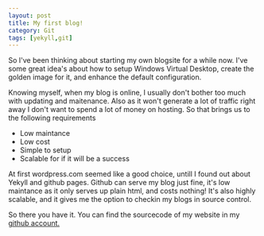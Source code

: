 ```yaml
---
layout: post
title: My first blog!
category: Git
tags: [yekyll,git]
---
```


So I've been thinking about starting my own blogsite for a while now.
I've some great idea's about how to setup Windows Virtual Desktop, create the golden image for it, and enhance the default configuration.

Knowing myself, when my blog is online, I usually don't bother too much with updating and maitenance. Also as it won't generate a lot of traffic right away I don't want to spend a lot of money on hosting.
So that brings us to the following requirements

- Low maintance
- Low cost
- Simple to setup
- Scalable for if it will be a success

At first wordpress.com seemed like a good choice, untill I found out about Yekyll and github pages.
Github can serve my blog just fine, it's low maintance as it only serves up plain html, and costs nothing!
It's also highly scalable, and it gives me the option to checkin my blogs in source control.

So there you have it. You can find the sourcecode of my website in my [github account.](https://github.com/Everink/everink.github.io)
